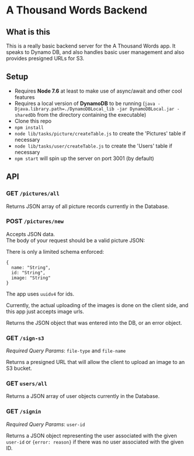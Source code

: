 # A Thousand Words Backend

## What is this 
This is a really basic backend server for the A Thousand Words app. It speaks to Dynamo DB, and also handles basic user management and also provides presigned URLs for S3.

## Setup
- Requires **Node 7.6** at least to make use of async/await and other cool features  
- Requires a local version of **DynamoDB** to be running (`java -Djava.library.path=./DynamoDBLocal_lib -jar DynamoDBLocal.jar -sharedDb` from the directory containing the executable)
- Clone this repo  
- `npm install`  
- `node lib/tasks/picture/createTable.js` to create the 'Pictures' table if necessary
- `node lib/tasks/user/createTable.js` to create the 'Users' table if necessary
- `npm start` will spin up the server on port 3001 (by default)

## API

### GET `/pictures/all`
Returns JSON array of all picture records currently in the Database.

### POST `/pictures/new`
Accepts JSON data.  
The body of your request should be a valid picture JSON:  

There is only a limited schema enforced:  
```
{
  name: "String",
  id: "String",
  image: "String"
}

```

The app uses `uuidv4` for ids.  

Currently, the actual uploading of the images is done on the client side, and this app just accepts image urls.  

Returns the JSON object that was entered into the DB, or an error object.  

### GET `/sign-s3`
_Required Query Params_: `file-type` and `file-name`  

Returns a presigned URL that will allow the client to upload an image to an S3 bucket.  

### GET `users/all`

Returns a JSON array of user objects currently in the Database.  

### GET `/signin`
_Required Query Params_: `user-id`  

Returns a JSON object representing the  user associated with the given `user-id` or `{error: reason}` if there was no user associated with the given ID.